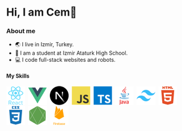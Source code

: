 # Hi, I am Cem👋
### About me
- :earth_asia: I live in Izmir, Turkey.
- :school: I am a student at Izmir Ataturk High School.
- :computer: I code full-stack websites and robots.
#### My Skills
<div>
  <img src="https://github.com/devicons/devicon/blob/master/icons/react/react-original-wordmark.svg" alt="React" width="50" height="50" />&nbsp;
  <img src="https://github.com/devicons/devicon/blob/master/icons/vuejs/vuejs-original.svg" alt="Vue" width="50" height="50" />&nbsp;
  <img src="https://github.com/devicons/devicon/blob/master/icons/nextjs/nextjs-original.svg" alt="NextJS" width="50" height="50" />&nbsp;
  <img src="https://github.com/devicons/devicon/blob/master/icons/javascript/javascript-original.svg" alt="JS" width="50" height="50" />&nbsp;
  <img src="https://github.com/devicons/devicon/blob/master/icons/typescript/typescript-original.svg" alt="TypeScript" width="50" height="50" />&nbsp;
  <img src="https://github.com/devicons/devicon/blob/master/icons/java/java-original-wordmark.svg" alt="Java" width="50" height="50" />&nbsp;
  <img src="https://github.com/devicons/devicon/blob/master/icons/tailwindcss/tailwindcss-original.svg" alt="TailwindCSS" width="50" height="50" />&nbsp;
  <img src="https://github.com/devicons/devicon/blob/master/icons/html5/html5-plain-wordmark.svg" alt="HTML" width="50" height="50" />&nbsp;
  <img src="https://github.com/devicons/devicon/blob/master/icons/css3/css3-plain-wordmark.svg" alt="CSS" width="50" height="50" />&nbsp;
  <img src="https://github.com/devicons/devicon/blob/master/icons/nodejs/nodejs-plain.svg" alt="NodeJS" width="50" height="50" />&nbsp;
  <img src="https://github.com/devicons/devicon/blob/master/icons/firebase/firebase-plain-wordmark.svg" alt="Firebase" width="50" height="50" />&nbsp;
</div>
